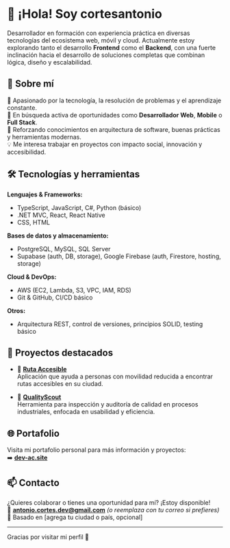 # 👋 ¡Hola! Soy cortesantonio

Desarrollador en formación con experiencia práctica en diversas tecnologías del ecosistema web, móvil y cloud. Actualmente estoy explorando tanto el desarrollo **Frontend** como el **Backend**, con una fuerte inclinación hacia el desarrollo de soluciones completas que combinan lógica, diseño y escalabilidad.

## 🚀 Sobre mí

🎯 Apasionado por la tecnología, la resolución de problemas y el aprendizaje constante.  
🔎 En búsqueda activa de oportunidades como **Desarrollador Web**, **Mobile** o **Full Stack**.  
🌱 Reforzando conocimientos en arquitectura de software, buenas prácticas y herramientas modernas.  
💡 Me interesa trabajar en proyectos con impacto social, innovación y accesibilidad.

## 🛠️ Tecnologías y herramientas

**Lenguajes & Frameworks:**  
- TypeScript, JavaScript, C#, Python (básico)  
- .NET MVC, React, React Native  
- CSS, HTML  

**Bases de datos y almacenamiento:**  
- PostgreSQL, MySQL, SQL Server  
- Supabase (auth, DB, storage), Google Firebase (auth, Firestore, hosting, storage)  

**Cloud & DevOps:**  
- AWS (EC2, Lambda, S3, VPC, IAM, RDS)  
- Git & GitHub, CI/CD básico  

**Otros:**  
- Arquitectura REST, control de versiones, principios SOLID, testing básico

## 💼 Proyectos destacados

- 🔗 **[Ruta Accesible](https://github.com/cortesantonio/ruta-accesible)**  
  Aplicación que ayuda a personas con movilidad reducida a encontrar rutas accesibles en su ciudad.

- 🔗 **[QualityScout](https://github.com/cortesantonio/qualityscout)**  
  Herramienta para inspección y auditoría de calidad en procesos industriales, enfocada en usabilidad y eficiencia.

## 🌐 Portafolio

Visita mi portafolio personal para más información y proyectos:  
➡️ **[dev-ac.site](https://dev-ac.site)**

## 📫 Contacto

¿Quieres colaborar o tienes una oportunidad para mí? ¡Estoy disponible!  
📧 **antonio.cortes.dev@gmail.com** *(o reemplaza con tu correo si prefieres)*  
📍 Basado en [agrega tu ciudad o país, opcional]  

---

Gracias por visitar mi perfil 🙌  

